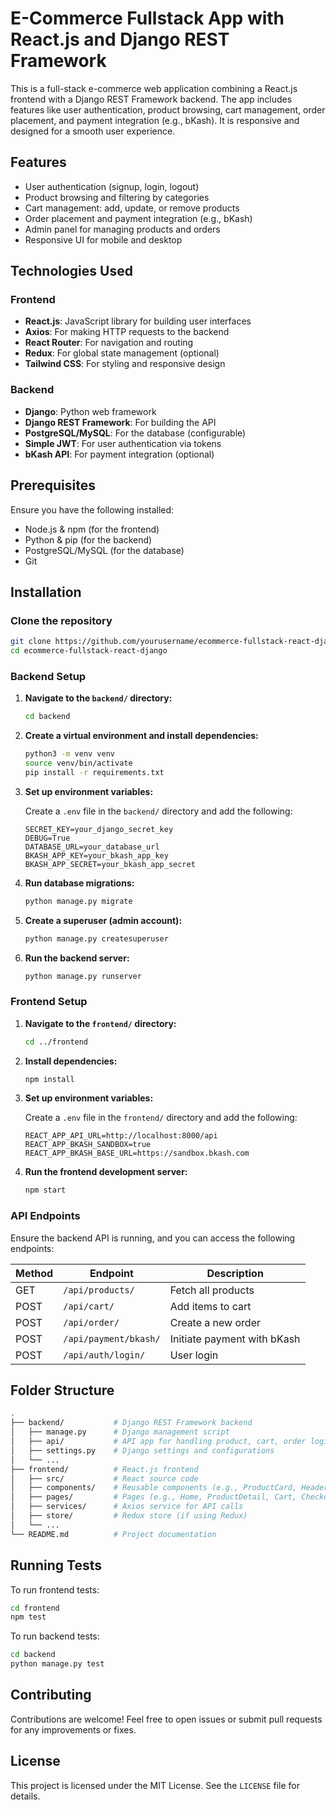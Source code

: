 
# E-Commerce Fullstack App with React.js and Django REST Framework

This is a full-stack e-commerce web application combining a React.js frontend with a Django REST Framework backend. The app includes features like user authentication, product browsing, cart management, order placement, and payment integration (e.g., bKash). It is responsive and designed for a smooth user experience.

## Features

- User authentication (signup, login, logout)
- Product browsing and filtering by categories
- Cart management: add, update, or remove products
- Order placement and payment integration (e.g., bKash)
- Admin panel for managing products and orders
- Responsive UI for mobile and desktop

## Technologies Used

### Frontend

- **React.js**: JavaScript library for building user interfaces
- **Axios**: For making HTTP requests to the backend
- **React Router**: For navigation and routing
- **Redux**: For global state management (optional)
- **Tailwind CSS**: For styling and responsive design

### Backend

- **Django**: Python web framework
- **Django REST Framework**: For building the API
- **PostgreSQL/MySQL**: For the database (configurable)
- **Simple JWT**: For user authentication via tokens
- **bKash API**: For payment integration (optional)

## Prerequisites

Ensure you have the following installed:

- Node.js & npm (for the frontend)
- Python & pip (for the backend)
- PostgreSQL/MySQL (for the database)
- Git

## Installation

### Clone the repository

```bash
git clone https://github.com/yourusername/ecommerce-fullstack-react-django.git
cd ecommerce-fullstack-react-django
```

### Backend Setup

1. **Navigate to the `backend/` directory:**

   ```bash
   cd backend
   ```

2. **Create a virtual environment and install dependencies:**

   ```bash
   python3 -m venv venv
   source venv/bin/activate
   pip install -r requirements.txt
   ```

3. **Set up environment variables:**

   Create a `.env` file in the `backend/` directory and add the following:

   ```env
   SECRET_KEY=your_django_secret_key
   DEBUG=True
   DATABASE_URL=your_database_url
   BKASH_APP_KEY=your_bkash_app_key
   BKASH_APP_SECRET=your_bkash_app_secret
   ```

4. **Run database migrations:**

   ```bash
   python manage.py migrate
   ```

5. **Create a superuser (admin account):**

   ```bash
   python manage.py createsuperuser
   ```

6. **Run the backend server:**

   ```bash
   python manage.py runserver
   ```

### Frontend Setup

1. **Navigate to the `frontend/` directory:**

   ```bash
   cd ../frontend
   ```

2. **Install dependencies:**

   ```bash
   npm install
   ```

3. **Set up environment variables:**

   Create a `.env` file in the `frontend/` directory and add the following:

   ```env
   REACT_APP_API_URL=http://localhost:8000/api
   REACT_APP_BKASH_SANDBOX=true
   REACT_APP_BKASH_BASE_URL=https://sandbox.bkash.com
   ```

4. **Run the frontend development server:**

   ```bash
   npm start
   ```

### API Endpoints

Ensure the backend API is running, and you can access the following endpoints:

| Method | Endpoint               | Description                        |
|--------|-------------------------|------------------------------------|
| GET    | `/api/products/`        | Fetch all products                 |
| POST   | `/api/cart/`            | Add items to cart                  |
| POST   | `/api/order/`           | Create a new order                 |
| POST   | `/api/payment/bkash/`   | Initiate payment with bKash         |
| POST   | `/api/auth/login/`      | User login                         |

## Folder Structure

```bash
.
├── backend/           # Django REST Framework backend
│   ├── manage.py      # Django management script
│   ├── api/           # API app for handling product, cart, order logic
│   ├── settings.py    # Django settings and configurations
│   └── ...
├── frontend/          # React.js frontend
│   ├── src/           # React source code
│   ├── components/    # Reusable components (e.g., ProductCard, Header)
│   ├── pages/         # Pages (e.g., Home, ProductDetail, Cart, Checkout)
│   ├── services/      # Axios service for API calls
│   ├── store/         # Redux store (if using Redux)
│   └── ...
└── README.md          # Project documentation
```

## Running Tests

To run frontend tests:

```bash
cd frontend
npm test
```

To run backend tests:

```bash
cd backend
python manage.py test
```

## Contributing

Contributions are welcome! Feel free to open issues or submit pull requests for any improvements or fixes.

## License

This project is licensed under the MIT License. See the `LICENSE` file for details.
